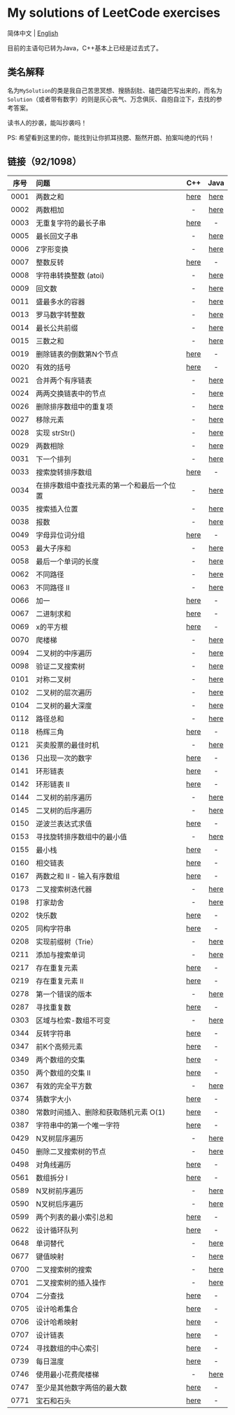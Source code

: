 # My solutions of LeetCode exercises

简体中文 | [English](./README.en.md) 

目前的主语句已转为Java，C++基本上已经是过去式了。

## 类名解释

名为`MySolution`的类是我自己苦思冥想、搜肠刮肚、磕巴磕巴写出来的，而名为`Solution`（或者带有数字）的则是灰心丧气、万念俱灰、自抱自泣下，去找的参考答案。

读书人的抄袭，能叫抄袭吗！

PS: 希望看到这里的你，能找到让你抓耳挠腮、豁然开朗、拍案叫绝的代码！

## 链接（92/1098）

| 序号 | 问题                                       |                             C++                              |                             Java                             |
| :--: | :----------------------------------------- | :----------------------------------------------------------: | :----------------------------------------------------------: |
| 0001 | 两数之和                                   |              [here](./C\&C++/0001_two_sum.cpp)               |               [here](./Java/0001_two_sum.java)               |
| 0002 | 两数相加                                   |                              -                               |           [here](./Java/0002_add_two_numbers.java)           |
| 0003 | 无重复字符的最长子串                       | [here](./C\&C++/0003_longest_substring_without_repeating_characters.cpp) |                              -                               |
| 0005 | 最长回文子串                               |                              -                               |    [here](./Java/0005_longest_palindromic_substring.java)    |
| 0006 | Z字形变换                                  |                              -                               |          [here](./Java/0006_zigzag_conversion.java)          |
| 0007 | 整数反转                                   |          [here](./C\&C++/0007_reverse_integer.cpp)           |                              -                               |
| 0008 | 字符串转换整数 (atoi)                      |                              -                               |          [here](./Java/0008_string_to_integer.java)          |
| 0009 | 回文数                                     |                              -                               |          [here](./Java/0009_palindrome_number.java)          |
| 0011 | 盛最多水的容器                             |                              -                               |      [here](./Java/0011_container_with_most_water.java)      |
| 0013 | 罗马数字转整数                             |                              -                               |          [here](./Java/0013_roman_to_integer.java)           |
| 0014 | 最长公共前缀                               |                              -                               |        [here](./Java/0014_longest_common_prefix.java)        |
| 0015 | 三数之和                                   |                              -                               |              [here](./Java/0015_three_sum.java)              |
| 0019 | 删除链表的倒数第N个节点                    |   [here](./C\&C++/0019_remove_nth_node_from_end_of_ll.cpp)   |                              -                               |
| 0020 | 有效的括号                                 |         [here](./C\&C++/0020_valid_parentheses.cpp)          |                              -                               |
| 0021 | 合并两个有序链表                           |                              -                               |       [here](./Java/0021_merge_two_sorted_lists~.java)       |
| 0024 | 两两交换链表中的节点                       |                              -                               |         [here](./Java/0024_swap_nodes_in_pairs.java)         |
| 0026 | 删除排序数组中的重复项                     |                              -                               | [here](./Java/0026_remove_duplicates_from_sorted_array.java) |
| 0027 | 移除元素                                   |                              -                               |           [here](./Java/0027_remove_elements.java)           |
| 0028 | 实现 strStr()                              |                              -                               |          [here](./Java/0028_implement_strStr.java)           |
| 0029 | 两数相除                                   |                              -                               |         [here](./Java/0029_divide_two_integers.java)         |
| 0031 | 下一个排列                                 |                              -                               |          [here](./Java/0031_next_permutation.java)           |
| 0033 | 搜索旋转排序数组                           |      [here](./C\&C++/0033_search_in_rotated_array.cpp)       |                              -                               |
| 0034 | 在排序数组中查找元素的第一个和最后一个位置 |                              -                               | [here](./Java/0034_find_first_and_last_position_of_element_in_sorted_array.java) |
| 0035 | 搜索插入位置                               |                              -                               |       [here](./Java/0035_search_insert_position.java)        |
| 0038 | 报数                                       |                              -                               |            [here](./Java/0038_count_and_say.java)            |
| 0049 | 字母异位词分组                             |           [here](./C\&C++/0049_group_anagrams.cpp)           |                              -                               |
| 0053 | 最大子序和                                 |                              -                               |          [here](./Java/0053_maximum_subarray.java)           |
| 0058 | 最后一个单词的长度                         |                              -                               |         [here](./Java/0058_length_of_last_word.java)         |
| 0062 | 不同路径                                   |                              -                               |            [here](./Java/0062_unique_paths.java)             |
| 0063 | 不同路径 II                                |                              -                               |            [here](./Java/0063_unique_paths_II.java)          |
| 0066 | 加一                                       |              [here](./C\&C++/0066_plus_one.cpp)              |                              -                               |
| 0067 | 二进制求和                                 |             [here](./C\&C++/0067_add_binary.cpp)             |                              -                               |
| 0069 | x的平方根                                  |             [here](./C\&C++/0069_sqrt_of_x.cpp)              |                              -                               |
| 0070 | 爬楼梯                                     |                              -                               |          [here](./Java/0070——climbing_stairs.java)           |
| 0094 | 二叉树的中序遍历                           |                              -                               |    [here](./Java/0094_binary_tree_inorder_traversal.java)    |
| 0098 | 验证二叉搜索树                             |                              -                               |     [here](./Java/0098_validate_binary_search_tree.java)     |
| 0101 | 对称二叉树                                 |                              -                               |           [here](./Java/0101_symmetric_tree.java)            |
| 0102 | 二叉树的层次遍历                           |                              -                               |  [here](./Java/0102_binary_tree_level_order_traversal.java)  |
| 0104 | 二叉树的最大深度                           |                              -                               |    [here](./Java/0104_maximum_depth_of_binary_tree.java)     |
| 0112 | 路径总和                                   |                              -                               |              [here](./Java/0112_path_sum.java)               |
| 0118 | 杨辉三角                                   |          [here](./C\&C++/0118_pascals_triangle.cpp)          |                              -                               |
| 0121 | 买卖股票的最佳时机                         |                              -                               |   [here](./Java/0121_best_time_to_buy_and_sell_stock.java)   |
| 0136 | 只出现一次的数字                           |           [here](./C\&C++/0136_single_number.cpp)            |                              -                               |
| 0141 | 环形链表                                   |         [here](./C\&C++/0141_linked_list_cycle.cpp)          |                              -                               |
| 0142 | 环形链表 II                                |        [here](./C\&C++/0142_linked_list_cycle_II.cpp)        |                              -                               |
| 0144 | 二叉树的前序遍历                           |                              -                               |   [here](./Java/0144_binary_tree_preorder_traversal.java)    |
| 0145 | 二叉树的后序遍历                           |                              -                               |   [here](./Java/0145_binary_tree_postorder_traversal.java)   |
| 0150 | 逆波兰表达式求值                           |  [here](./C\&C++/0150_evaluate_reverse_polish_notation.cpp)  |                              -                               |
| 0153 | 寻找旋转排序数组中的最小值                 |                              -                               | [here](./Java/0153_find_minimum_in_rotated_sorted_array.java) |
| 0155 | 最小栈                                     |             [here](./C\&C++/0155_min_stack.cpp)              |                              -                               |
| 0160 | 相交链表                                   |  [here](./C\&C++/0160_intersection_of_two_linked_lists.cpp)  |                              -                               |
| 0167 | 两数之和 II - 输入有序数组                 |   [here](./C\&C++/0167_two_sum_II_input_sorted_array.cpp)    |                              -                               |
| 0173 | 二叉搜索树迭代器                           |                              -                               |     [here](./Java/0173_binary_search_tree_iterator.java)     |
| 0198 | 打家劫舍                                   |                              -                               |            [here](./Java/0198_house_robber.java)             |
| 0202 | 快乐数                                     |            [here](./C\&C++/0202_happy_number.cpp)            |                              -                               |
| 0205 | 同构字符串                                 |         [here](./C\&C++/0205_isomorphic_strings.cpp)         |                              -                               |
| 0208 | 实现前缀树（Trie）                         |                              -                               |           [here](./Java/0208_implement_trie.java)            |
| 0211 | 添加与搜索单词                             |                              -                               |        [here](./Java/0211_add_and_search_words.java)         |
| 0217 | 存在重复元素                               |         [here](./C\&C++/0217_contains_duplicate.cpp)         |                              -                               |
| 0219 | 存在重复元素 II                            |       [here](./C\&C++/0219_contains_duplicate_II.cpp)        |                              -                               |
| 0278 | 第一个错误的版本                           |                              -                               |          [here](./Java/0278_first_bad_version.java)          |
| 0287 | 寻找重复数                                 |     [here](./C\&C++/0287_find_the_duplicate_number.cpp)      |                              -                               |
| 0303 | 区域与检索-数组不可变                      |                              -                               |      [here](./Java/0303_range_sum_query_immutable.java)      |
| 0344 | 反转字符串                                 |           [here](./C\&C++/0344_reverse_string.cpp)           |                              -                               |
| 0347 | 前K个高频元素                              |      [here](./C\&C++/0347_top_k_frequent_elements.cpp)       |                              -                               |
| 0349 | 两个数组的交集                             |     [here](./C\&C++/0349_intersection_of_two_arrays.cpp)     |                              -                               |
| 0350 | 两个数组的交集 II                          |   [here](./C\&C++/0350_intersection_of_two_arrays_II.cpp)    |                              -                               |
| 0367 | 有效的完全平方数                           |                              -                               |        [here](./Java/0367_valid_perfect_square.java)         |
| 0374 | 猜数字大小                                 |    [here](./C\&C++/0374_guess_number_higher_or_lower.cpp)    |                              -                               |
| 0380 | 常数时间插入、删除和获取随机元素 O(1)      |     [here](./C\&C++/0380_insert_delete_getrandom_o1.cpp)     |                              -                               |
| 0387 | 字符串中的第一个唯一字符                   | [here](./C\&C++/0387_first_unique_character_in_a_string.cpp) |                              -                               |
| 0429 | N叉树层序遍历                              |                              -                               |  [here](./Java/0429_N-ary_tree_level_order_traversal.java)   |
| 0450 | 删除二叉搜索树的节点                       |                              -                               |        [here](./Java/0450_delete_node_in_a_bst~.java)        |
| 0498 | 对角线遍历                                 |         [here](./C\&C++/0498_diagonal_traverse.cpp)          |                              -                               |
| 0561 | 数组拆分 I                                 |         [here](./C\&C++/0561_array_partition_I.cpp)          |                              -                               |
| 0589 | N叉树前序遍历                              |                              -                               |    [here](./Java/0589_N-ary_tree_preorder_traversal.java)    |
| 0590 | N叉树后序遍历                              |                              -                               |   [here](./Java/0590_N-ary_tree_postorder_traversal.java)    |
| 0599 | 两个列表的最小索引总和                     |   [here](./C\&C++/0599_minimum_index_sum_of_two_lists.cpp)   |                              -                               |
| 0622 | 设计循环队列                               |       [here](./C\&C++/0622_design_circular_queue.cpp)        |                              -                               |
| 0648 | 单词替代                                   |                              -                               |            [here](./Java/0648_replace_words.java)            |
| 0677 | 键值映射                                   |                              -                               |            [here](./Java/0677_map_sum_pairs.java)            |
| 0700 | 二叉搜索树的搜索                           |                              -                               |   [here](./Java/0700_search_in_a_binary_search_tree.java)    |
| 0701 | 二叉搜索树的插入操作                       |                              -                               |   [here](./Java/0701_insert_in_a_binary_search_tree.java)    |
| 0704 | 二分查找                                   |           [here](./C\&C++/0704_binary_search.cpp)            |                              -                               |
| 0705 | 设计哈希集合                               |           [here](./C\&C++/0705_design_hashset.cpp)           |                              -                               |
| 0706 | 设计哈希映射                               |           [here](./C\&C++/0706_design_hashmap.cpp)           |                              -                               |
| 0707 | 设计链表                                   |         [here](./C\&C++/0707_design_linked_list.cpp)         |                              -                               |
| 0724 | 寻找数组的中心索引                         |          [here](./C\&C++/0724_find_pivot_index.cpp)          |                              -                               |
| 0739 | 每日温度                                   |         [here](./C\&C++/0739_daily_temperatures.cpp)         |                              -                               |
| 0746 | 使用最小花费爬楼梯                         |                              -                               |      [here](./Java/0746_min_cost_climbing_stairs.java)       |
| 0747 | 至少是其他数字两倍的最大数                 | [here](./C\&C++/0747_largest_number_at_least_twice_of_others.cpp) |                              -                          |
| 0771 | 宝石和石头                                 |         [here](./C\&C++/0771_jewels_and_stones.cpp)          |                              -                               |
